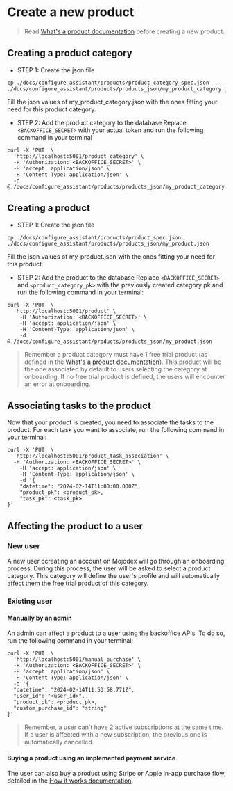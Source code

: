 # Create a new product

> Read [What's a product documentation](../../products/whats_a_product.md) before creating a new product.

## Creating a product category
- STEP 1: Create the json file
```
cp ./docs/configure_assistant/products/product_category_spec.json ./docs/configure_assistant/products/products_json/my_product_category.json
```
Fill the json values of my_product_category.json with the ones fitting your need for this product category.


- STEP 2: Add the product category to the database
Replace `<BACKOFFICE_SECRET>` with your actual token and run the following command in your terminal

```shell
curl -X 'PUT' \
  'http://localhost:5001/product_category' \
  -H 'Authorization: <BACKOFFICE_SECRET>' \
  -H 'accept: application/json' \
  -H 'Content-Type: application/json' \
  -d @./docs/configure_assistant/products/products_json/my_product_category.json
```

## Creating a product
- STEP 1: Create the json file
```
cp ./docs/configure_assistant/products/product_spec.json ./docs/configure_assistant/products/products_json/my_product.json
```

Fill the json values of my_product.json with the ones fitting your need for this product.

- STEP 2: Add the product to the database
Replace `<BACKOFFICE_SECRET>` and `<product_category_pk>` with the previously created category pk and run the following command in your terminal:

```shell
curl -X 'PUT' \
  'http://localhost:5001/product' \
    -H 'Authorization: <BACKOFFICE_SECRET>' \
    -H 'accept: application/json' \
    -H 'Content-Type: application/json' \
    -d @./docs/configure_assistant/products/products_json/my_product.json
```

> Remember a product category must have 1 free trial product (as defined in the [What's a product documentation](../../products/whats_a_product.md)). This product will be the one associated by default to users selecting the category at onboarding. If no free trial product is defined, the users will encounter an error at onboarding.

## Associating tasks to the product
Now that your product is created, you need to associate the tasks to the product. For each task you want to associate, run the following command in your terminal:
```shell
curl -X 'PUT' \
  'http://localhost:5001/product_task_association' \
  -H 'Authorization: <BACKOFFICE_SECRET>' \
    -H 'accept: application/json' \
    -H 'Content-Type: application/json' \
    -d '{
    "datetime": "2024-02-14T11:00:00.000Z",
    "product_pk": <product_pk>,
    "task_pk": <task_pk>
}'
```

## Affecting the product to a user

### New user
A new user ccreating an account on Mojodex will go through an onboarding process. During this process, the user will be asked to select a product category. This category will define the user's profile and will automatically affect them the free trial product of this category.

### Existing user

#### Manually by an admin
An admin can affect a product to a user using the backoffice APIs. To do so, run the following command in your terminal:
```shell
curl -X 'PUT' \
  'http://localhost:5001/manual_purchase' \
  -H 'Authorization: <BACKOFFICE_SECRET>' \
  -H 'accept: application/json' \
  -H 'Content-Type: application/json' \
  -d '{
  "datetime": "2024-02-14T11:53:58.771Z",
  "user_id": "<user_id>",
  "product_pk": <product_pk>,
  "custom_purchase_id": "string"
}'
```

> Remember, a user can't have 2 active subscriptions at the same time. If a user is affected with a new subscription, the previous one is automatically cancelled.

#### Buying a product using an implemented payment service
The user can also buy a product using Stripe or Apple in-app purchase flow, detailed in the [How it works documentation](../../products/how_it_works.md).


